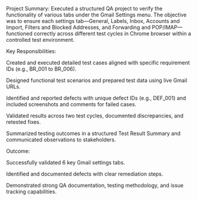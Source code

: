 Project Summary:
Executed a structured QA project to verify the functionality of various tabs under the Gmail Settings menu. The objective was to ensure each settings tab—General, Labels, Inbox, Accounts and Import, Filters and Blocked Addresses, and Forwarding and POP/IMAP—functioned correctly across different test cycles in Chrome browser within a controlled test environment.

Key Responsibilities:

Created and executed detailed test cases aligned with specific requirement IDs (e.g., BR_001 to BR_006).

Designed functional test scenarios and prepared test data using live Gmail URLs.

Identified and reported defects with unique defect IDs (e.g., DEF_001) and included screenshots and comments for failed cases.

Validated results across two test cycles, documented discrepancies, and retested fixes.

Summarized testing outcomes in a structured Test Result Summary and communicated observations to stakeholders.

Outcome:

Successfully validated 6 key Gmail settings tabs.

Identified and documented defects with clear remediation steps.

Demonstrated strong QA documentation, testing methodology, and issue tracking capabilities.

